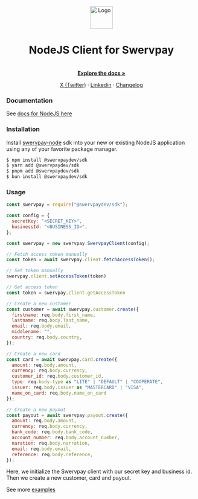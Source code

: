 <div align="center">
  <a href="https://swervpay.co" target="_blank">
  <picture>
    <source media="(prefers-color-scheme: dark)" srcset="https://avatars.githubusercontent.com/u/108650375?s=200&v=4">
    <img src="https://avatars.githubusercontent.com/u/108650375?s=200&v=4" width="60" alt="Logo"/>
  </picture>
  </a>
</div>

<h1 align="center">NodeJS Client for Swervpay</h1>

<p align="center">
    <br />
    <a href="https://docs.swervpay.co" rel="dofollow"><strong>Explore the docs »</strong></a>
    <br />
 </p>
  
<p align="center">  
    <a href="https://twitter.com/swyftpay_io">X (Twitter)</a>
    ·
    <a href="https://www.linkedin.com/company/swervltd">Linkedin</a>
    ·
    <a href="https://docs.swervpay.co/changelog">Changelog</a>
</p>

### Documentation

See [docs for NodeJS here](https://docs.swervpay.co/sdks/nodejs)

### Installation

Install [swervpay-node](https://www.npmjs.com/package/@swervpaydev/sdk) sdk into your new or existing NodeJS application using any of your favorite package manager.

```bash Shell
$ npm install @swervpaydev/sdk
$ yarn add @swervpaydev/sdk
$ pnpm add @swervpaydev/sdk
$ bun install @swervpaydev/sdk
```

### Usage

```javascript NodeJS
const swervpay = require("@swervpaydev/sdk");

const config = {
  secretKey: "<SECRET_KEY>",
  businessId: "<BUSINESS_ID>",
};

const swervpay = new swervpay.SwervpayClient(config);

// Fetch access token manually
const token = await swervpay.client.fetchAccessToken();

// Set token manually
swervpay.client.setAccessToken(token)

// Get access token
const token = swervpay.client.getAccessToken

// Create a new customer
const customer = await swervpay.customer.create({
  firstname: req.body.first_name,
  lastname: req.body.last_name,
  email: req.body.email,
  middlename: "",
  country: req.body.country,
});

// Create a new card
const card = await swervpay.card.create({
  amount: req.body.amount,
  currency: req.body.currency,
  customer_id: req.body.customer_id,
  type: req.body.type as "LITE" | "DEFAULT" | "COOPERATE",
  issuer: req.body.issuer as "MASTERCARD" | "VISA",
  name_on_card: req.body.name_on_card
});

// Create a new payout
const payout = await swervpay.payout.create({
  amount: req.body.amount,
  currency: req.body.currency,
  bank_code: req.body.bank_code,
  account_number: req.body.account_number,
  naration: req.body.narration,
  email: req.body.email,
  reference: req.body.reference,
});
```

Here, we initialize the Swervpay client with our secret key and business id. Then we create a new customer, card and payout.

See more [examples](https://github.com/Swerv-Ltd/swervpay-node/tree/main/examples)

